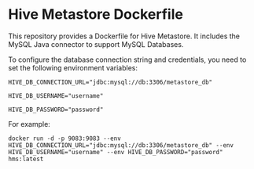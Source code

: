 # Hive Metastore Dockerfile

This repository provides a Dockerfile for Hive Metastore.
It includes the MySQL Java connector to support MySQL Databases. 

To configure the database connection string and credentials, you need to set the following environment variables:

``HIVE_DB_CONNECTION_URL="jdbc:mysql://db:3306/metastore_db"``

``HIVE_DB_USERNAME="username"``

``HIVE_DB_PASSWORD="password"``

For example:
```
docker run -d -p 9083:9083 --env HIVE_DB_CONNECTION_URL="jdbc:mysql://db:3306/metastore_db" --env HIVE_DB_USERNAME="username" --env HIVE_DB_PASSWORD="password" hms:latest
```